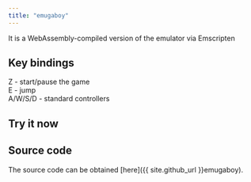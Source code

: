 ```yaml
---
title: "emugaboy"
---
```


It is a WebAssembly-compiled version of the emulator via Emscripten

## Key bindings
Z - start/pause the game  
E - jump  
A/W/S/D - standard controllers

## Try it now
<!-- Create the canvas that the C++ code will draw into -->
<canvas id="canvas" oncontextmenu="event.preventDefault()"></canvas>

<!-- Allow the C++ to access the canvas element --> 
<script type='text/javascript'>
    var Module = {
        canvas: (function() { return document.getElementById('canvas'); })()
    };
</script>

<!-- Add the javascript glue code (index.js) as generated by Emscripten -->
<script src="emulator.js"></script>

## Source code

The source code can be obtained [here]({{ site.github_url }}emugaboy).
